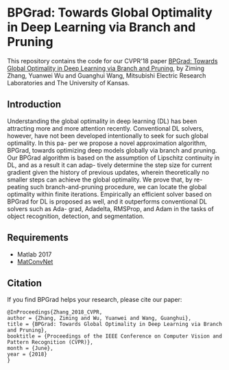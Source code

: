 # BPGrad: Towards Global Optimality in Deep Learning via Branch and Pruning
This repository contains the code for our CVPR'18 paper [BPGrad: Towards Global Optimality in Deep Learning via Branch and Pruning](https://openaccess.thecvf.com/content_cvpr_2018/papers/Zhang_BPGrad_Towards_Global_CVPR_2018_paper.pdf), by Ziming Zhang, Yuanwei Wu and Guanghui Wang, Mitsubishi Electric Research Laboratories and The University of Kansas.

## Introduction
Understanding the global optimality in deep learning (DL) has been attracting more and more attention recently. Conventional DL solvers, however, have not been developed intentionally to seek for such global optimality. In this pa- per we propose a novel approximation algorithm, BPGrad, towards optimizing deep models globally via branch and pruning. Our BPGrad algorithm is based on the assumption of Lipschitz continuity in DL, and as a result it can adap- tively determine the step size for current gradient given the history of previous updates, wherein theoretically no smaller steps can achieve the global optimality. We prove that, by re- peating such branch-and-pruning procedure, we can locate the global optimality within finite iterations. Empirically an efficient solver based on BPGrad for DL is proposed as well, and it outperforms conventional DL solvers such as Ada- grad, Adadelta, RMSProp, and Adam in the tasks of object recognition, detection, and segmentation.

## Requirements
- Matlab 2017
- [MatConvNet](https://github.com/vlfeat/matconvnet)

## Citation
If you find BPGrad helps your research, please cite our paper:
```
@InProceedings{Zhang_2018_CVPR,
author = {Zhang, Ziming and Wu, Yuanwei and Wang, Guanghui},
title = {BPGrad: Towards Global Optimality in Deep Learning via Branch and Pruning},
booktitle = {Proceedings of the IEEE Conference on Computer Vision and Pattern Recognition (CVPR)},
month = {June},
year = {2018}
}
```
